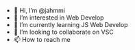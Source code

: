 - 👋 Hi, I’m @jahmmi
- 👀 I’m interested in Web Develop
- 🌱 I’m currently learning JS Web Develop
- 💞️ I’m looking to collaborate on VSC
- 📫 How to reach me 

<!---
jahmmi/jahmmi is a ✨ special ✨ repository because its `README.md` (this file) appears on your GitHub profile.
You can click the Preview link to take a look at your changes.
--->
